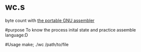 # wc.s
byte count with [the portable GNU assembler](https://sourceware.org/binutils/docs/as/)

#purpose
To know the process inital state and practice assemble language:D

#Usage
make; ./wc /path/to/file
